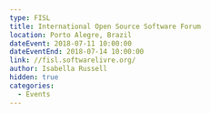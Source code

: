```yaml
---	
type: FISL
title: International Open Source Software Forum
location: Porto Alegre, Brazil
dateEvent: 2018-07-11 10:00:00		
dateEventEnd: 2018-07-14 10:00:00	
link: //fisl.softwarelivre.org/
author: Isabella Russell	
hidden: true
categories:	
  - Events	
---
```

